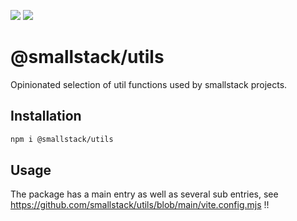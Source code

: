 <a href="https://codeclimate.com/github/smallstack/utils/test_coverage"><img src="https://api.codeclimate.com/v1/badges/de7330528594f3257561/test_coverage" /></a> <a href="https://codeclimate.com/github/smallstack/utils/maintainability"><img src="https://api.codeclimate.com/v1/badges/de7330528594f3257561/maintainability" /></a>

# @smallstack/utils
Opinionated selection of util functions used by smallstack projects.

## Installation
```bash
npm i @smallstack/utils
```

## Usage
The package has a main entry as well as several sub entries, see https://github.com/smallstack/utils/blob/main/vite.config.mjs !!

